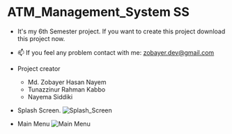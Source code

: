 # ATM_Management_System SS
- It's my 6th Semester project. If you want to create this project download this project now.
- 📫 If you feel any problem contact with me: zobayer.dev@gmail.com
- Project creator
  - Md. Zobayer Hasan Nayem
  - Tunazzinur Rahman Kabbo
  - Nayema Siddiki

- Splash Screen.
![Splash_Screen](https://user-images.githubusercontent.com/74914169/162230624-6b5d455f-9d78-46d0-a5a0-e22c88ce846d.PNG)

- Main Menu
![Main Menu](https://user-images.githubusercontent.com/74914169/162231024-d60ec9ab-5b07-40d7-8238-5f218f1e0547.PNG)
